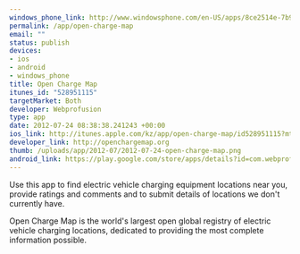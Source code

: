 ```yaml
--- 
windows_phone_link: http://www.windowsphone.com/en-US/apps/8ce2514e-7b93-4781-856d-e75ede44017a
permalink: /app/open-charge-map
email: ""
status: publish
devices: 
- ios
- android
- windows_phone
title: Open Charge Map
itunes_id: "528951115"
targetMarket: Both
developer: Webprofusion
type: app
date: 2012-07-24 08:38:38.241243 +00:00
ios_link: http://itunes.apple.com/kz/app/open-charge-map/id528951115?mt=8
developer_link: http://openchargemap.org
thumb: /uploads/app/2012-07/2012-07-24-open-charge-map.png
android_link: https://play.google.com/store/apps/details?id=com.webprofusion.openchargemap&hl=en
---
```


Use this app to find electric vehicle charging equipment locations near you, provide ratings and comments and to submit details of locations we don't currently have.

Open Charge Map is the world's largest open global registry of electric vehicle charging locations, dedicated to providing the most complete information possible.
